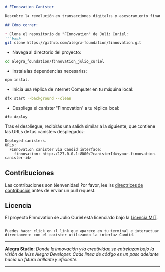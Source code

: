 
```markdown
# FInnovation Canister

Descubre la revolución en transacciones digitales y asesoramiento financiero con FInnovation, una plataforma construida sobre Internet Computer. Para obtener una visión general del proyecto, puedes visitar la [documentación de FInnovation](https://alegra.studio/finnovation).

## Cómo correr:

* Clona el repositorio de "FInnovation" de Julio Curiel:
```bash
git clone https://github.com/alegra-foundation/finnovation.git
```

* Navega al directorio del proyecto:
```bash
cd alegra_foundation/finnovation_julio_curiel
```

* Instala las dependencias necesarias:
```bash
npm install
```

* Inicia una réplica de Internet Computer en tu máquina local:
```bash
dfx start --background --clean
```

* Despliega el canister "FInnovation" a tu réplica local:
```bash
dfx deploy
```

Tras el despliegue, recibirás una salida similar a la siguiente, que contiene las URLs de tus canisters desplegados:
```
Deployed canisters.
URLs:
  FInnovation canister via Candid interface:
    finnovation: http://127.0.0.1:8000/?canisterId=<your-finnovation-canister-id>
```

## Contribuciones

Las contribuciones son bienvenidas! Por favor, lee las [directrices de contribución](CONTRIBUTING.md) antes de enviar un pull request.

## Licencia

El proyecto FInnovation de Julio Curiel está licenciado bajo la [Licencia MIT](LICENSE).

```

Puedes hacer click en el link que aparece en tu terminal e interactuar directamente con el canister utilizando la interfaz Candid.

```
---

**Alegra Studio**: *Donde la innovación y la creatividad se entrelazan bajo la visión de Miss Alegra Developer. Cada línea de código es un paso adelante hacia un futuro brillante y eficiente.*

---
